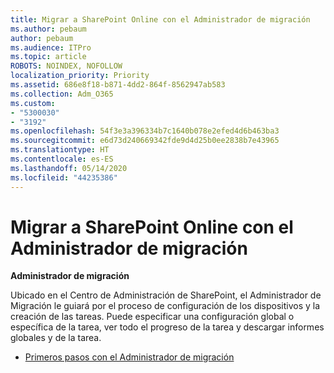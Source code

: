 ```yaml
---
title: Migrar a SharePoint Online con el Administrador de migración
ms.author: pebaum
author: pebaum
ms.audience: ITPro
ms.topic: article
ROBOTS: NOINDEX, NOFOLLOW
localization_priority: Priority
ms.assetid: 686e8f18-b871-4dd2-864f-8562947ab583
ms.collection: Adm_O365
ms.custom:
- "5300030"
- "3192"
ms.openlocfilehash: 54f3e3a396334b7c1640b078e2efed4d6b463ba3
ms.sourcegitcommit: e6d73d240669342fde9d4d25b0ee2838b7e43965
ms.translationtype: HT
ms.contentlocale: es-ES
ms.lasthandoff: 05/14/2020
ms.locfileid: "44235386"
---
```

# <a name="migrating-to-sharepoint-online-via-migration-manager"></a>Migrar a SharePoint Online con el Administrador de migración

**Administrador de migración**

Ubicado en el Centro de Administración de SharePoint, el Administrador de Migración le guiará por el proceso de configuración de los dispositivos y la creación de las tareas. Puede especificar una configuración global o específica de la tarea, ver todo el progreso de la tarea y descargar informes globales y de la tarea.

- [Primeros pasos con el Administrador de migración](https://docs.microsoft.com/sharepointmigration/mm-get-started)
